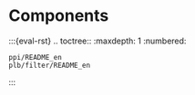 # Components

:::{eval-rst}
.. toctree::
    :maxdepth: 1
    :numbered:

    ppi/README_en
    plb/filter/README_en
:::